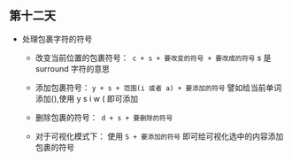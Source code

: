 ## 第十二天

- 处理包裹字符的符号

  - 改变当前位置的包裹符号：` c + s + 要改变的符号 + 要改成的符号`
    s 是 surround 字符的意思

  - 添加包裹符号： `y + s + 范围(i 或者 a) + 要添加的符号`
    譬如给当前单词添加(),使用 y s i w ( 即可添加

  - 删除包裹的符号：` d + s + 要删除的符号`

  - 对于可视化模式下： 使用 `S + 要添加的符号` 即可给可视化选中的内容添加包裹的符号
